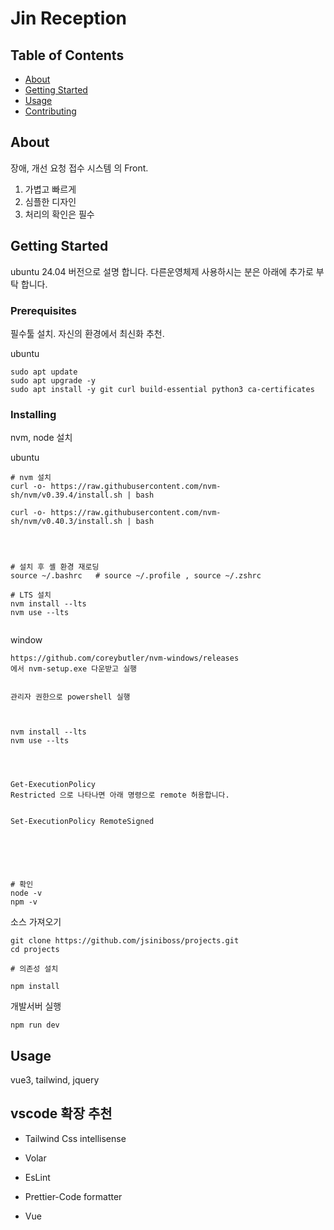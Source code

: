 # Jin Reception

## Table of Contents

- [About](#about)
- [Getting Started](#getting_started)
- [Usage](#usage)
- [Contributing](../CONTRIBUTING.md)

## About <a name = "about"></a>

장애, 개선 요청 접수 시스템 의 Front.
1. 가볍고 빠르게
2. 심플한 디자인
3. 처리의 확인은 필수

## Getting Started <a name = "getting_started"></a>

ubuntu 24.04 버전으로 설명 합니다. 다른운영체제 사용하시는 분은 아래에 추가로 부탁 합니다.

### Prerequisites

필수툴 설치. 자신의 환경에서 최신화 추천.

ubuntu

```
sudo apt update
sudo apt upgrade -y
sudo apt install -y git curl build-essential python3 ca-certificates
```


### Installing

nvm, node 설치

ubuntu

```
# nvm 설치
curl -o- https://raw.githubusercontent.com/nvm-sh/nvm/v0.39.4/install.sh | bash

curl -o- https://raw.githubusercontent.com/nvm-sh/nvm/v0.40.3/install.sh | bash




# 설치 후 셸 환경 재로딩 
source ~/.bashrc   # source ~/.profile , source ~/.zshrc

# LTS 설치
nvm install --lts
nvm use --lts


```


window
```
https://github.com/coreybutler/nvm-windows/releases
에서 nvm-setup.exe 다운받고 실행


관리자 권한으로 powershell 실행



nvm install --lts
nvm use --lts




Get-ExecutionPolicy
Restricted 으로 나타나면 아래 명령으로 remote 허용합니다.


Set-ExecutionPolicy RemoteSigned






```

```
# 확인
node -v
npm -v

```


소스 가져오기

```
git clone https://github.com/jsiniboss/projects.git
cd projects

# 의존성 설치

npm install
```

개발서버 실행
```
npm run dev
```




## Usage <a name = "usage"></a>

vue3, tailwind, jquery


## vscode 확장 추천

- Tailwind Css intellisense 
- Volar
- EsLint
- Prettier-Code formatter

- Vue
